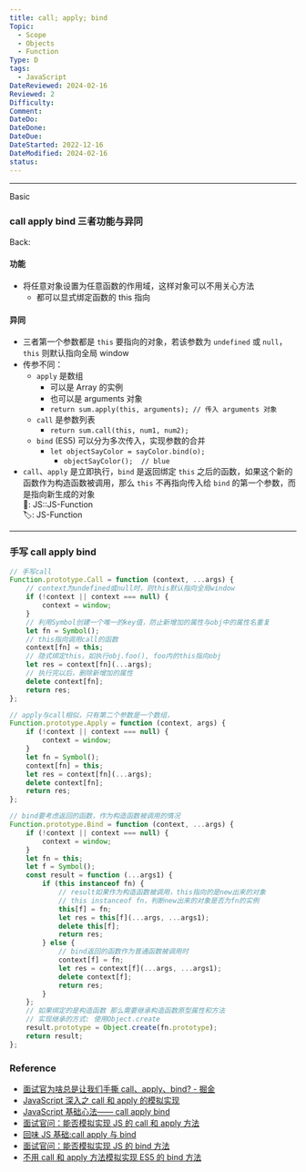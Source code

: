 ```yaml
---
title: call; apply; bind
Topic:
  - Scope
  - Objects
  - Function
Type: D
tags:
  - JavaScript
DateReviewed: 2024-02-16
Reviewed: 2
Difficulty:
Comment:
DateDo:
DateDone:
DateDue:
DateStarted: 2022-12-16
DateModified: 2024-02-16
status:
---
```


---

Basic

### call apply bind 三者功能与异同

Back:

#### 功能

- 将任意对象设置为任意函数的作用域，这样对象可以不用关心方法
  - 都可以显式绑定函数的 this 指向

#### 异同

- 三者第一个参数都是 `this` 要指向的对象，若该参数为 `undefined` 或 `null`，`this` 则默认指向全局 window
- 传参不同：
  - `apply` 是数组
    - 可以是 Array 的实例
    - 也可以是 arguments 对象
    - `return sum.apply(this, arguments); // 传入 arguments 对象`
  - `call` 是参数列表
    - `return sum.call(this, num1, num2);`
  - `bind` (ES5) 可以分为多次传入，实现参数的合并
    - `let objectSayColor = sayColor.bind(o);`
      - `objectSayColor();  // blue`
- `call`、`apply` 是立即执行，`bind` 是返回绑定 `this` 之后的函数，如果这个新的函数作为构造函数被调用，那么 `this` 不再指向传入给 `bind` 的第一个参数，而是指向新生成的对象  
📌: JS::JS-Function  
🏷️: JS-Function
<!--ID: 1708065412000-->

---

### 手写 call apply bind

```js
// 手写call
Function.prototype.Call = function (context, ...args) {
	// context为undefined或null时，则this默认指向全局window
	if (!context || context === null) {
		context = window;
	}
	// 利用Symbol创建一个唯一的key值，防止新增加的属性与obj中的属性名重复
	let fn = Symbol();
	// this指向调用call的函数
	context[fn] = this;
	// 隐式绑定this，如执行obj.foo(), foo内的this指向obj
	let res = context[fn](...args);
	// 执行完以后，删除新增加的属性
	delete context[fn];
	return res;
};

// apply与call相似，只有第二个参数是一个数组，
Function.prototype.Apply = function (context, args) {
	if (!context || context === null) {
		context = window;
	}
	let fn = Symbol();
	context[fn] = this;
	let res = context[fn](...args);
	delete context[fn];
	return res;
};

// bind要考虑返回的函数，作为构造函数被调用的情况
Function.prototype.Bind = function (context, ...args) {
	if (!context || context === null) {
		context = window;
	}
	let fn = this;
	let f = Symbol();
	const result = function (...args1) {
		if (this instanceof fn) {
			// result如果作为构造函数被调用，this指向的是new出来的对象
			// this instanceof fn，判断new出来的对象是否为fn的实例
			this[f] = fn;
			let res = this[f](...args, ...args1);
			delete this[f];
			return res;
		} else {
			// bind返回的函数作为普通函数被调用时
			context[f] = fn;
			let res = context[f](...args, ...args1);
			delete context[f];
			return res;
		}
	};
	// 如果绑定的是构造函数 那么需要继承构造函数原型属性和方法
	// 实现继承的方式: 使用Object.create
	result.prototype = Object.create(fn.prototype);
	return result;
};
```

### Reference

- [面试官为啥总是让我们手撕 call、apply、bind? - 掘金](https://juejin.cn/post/7128233572380442660)
- [JavaScript 深入之 call 和 apply 的模拟实现](https://juejin.cn/post/6844903476477034510 "https://juejin.cn/post/6844903476477034510")
- [JavaScript 基础心法—— call apply bind](https://link.juejin.cn?target=https%3A%2F%2Fgithub.com%2Faxuebin%2Farticles%2Fissues%2F7 "https://github.com/axuebin/articles/issues/7")
- [面试官问：能否模拟实现 JS 的 call 和 apply 方法](https://juejin.cn/post/6844903728147857415 "https://juejin.cn/post/6844903728147857415")
- [回味 JS 基础:call apply 与 bind](https://juejin.cn/post/6844903444348665870 "https://juejin.cn/post/6844903444348665870")
- [面试官问：能否模拟实现 JS 的 bind 方法](https://juejin.cn/post/6844903718089916429 "https://juejin.cn/post/6844903718089916429")
- [不用 call 和 apply 方法模拟实现 ES5 的 bind 方法](https://link.juejin.cn?target=https%3A%2F%2Fgithub.com%2Fjawil%2Fblog%2Fissues%2F16 "https://github.com/jawil/blog/issues/16")

